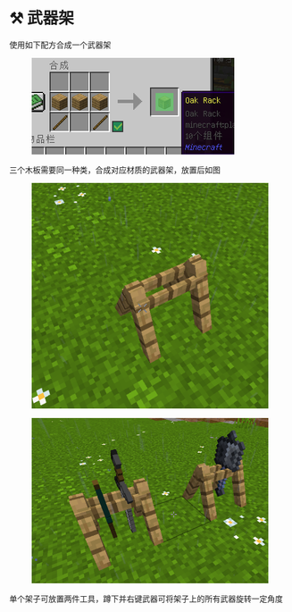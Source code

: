 # ⚒️ 武器架

使用如下配方合成一个武器架

<figure><img src="../.gitbook/assets/image (7).png" alt=""><figcaption></figcaption></figure>

三个木板需要同一种类，合成对应材质的武器架，放置后如图

<figure><img src="../.gitbook/assets/image (8).png" alt=""><figcaption></figcaption></figure>

<figure><img src="../.gitbook/assets/image (9).png" alt=""><figcaption></figcaption></figure>

单个架子可放置两件工具，蹲下并右键武器可将架子上的所有武器旋转一定角度
